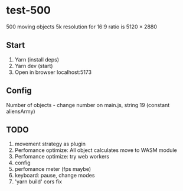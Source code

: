 # test-500
500 moving objects 
5k resolution for 16:9 ratio is 5120 × 2880

## Start

1. Yarn (install deps)
2. Yarn dev (start)
3. Open in browser localhost:5173


## Config

Number of objects - change number on main.js, string 19 (constant aliensArmy)



## TODO
1. movement strategy as plugin
2. Perfomance optimize: All object calculates move to WASM module
3. Perfomance optimize: try web workers
4. config
5. perfomance meter (fps maybe)
6. keyboard: pause, change modes
7. 'yarn build' cors fix
